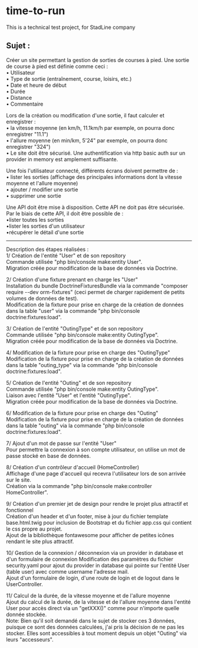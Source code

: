 # time-to-run
This is a technical test project, for StadLine company

Sujet :
-------
Créer un site permettant la gestion de sorties de courses à pied.
Une sortie de course à pied est définie comme ceci :  
  • Utilisateur  
  • Type de sortie (entraînement, course, loisirs, etc.)  
  • Date et heure de début              
  • Durée                                         
  • Distance                                 
  • Commentaire                           
  

Lors de la création ou modification d'une sortie, il faut calculer et enregistrer :  
  • la vitesse moyenne (en km/h, 11.1km/h par exemple, on pourra donc enregistrer "11.1")    
  • l'allure moyenne (en min/km, 5'24" par exemple, on pourra donc enregistrer "324")    
  • Le site doit être sécurisé. Une authentification via http basic auth sur un provider in memory est amplement suffisante.  

Une fois l'utilisateur connecté, différents écrans doivent permettre de :  
  • lister les sorties (affichage des principales informations dont la vitesse moyenne et l'allure moyenne)  
  • ajouter / modifier une sortie  
  • supprimer une sortie  
  
Une API doit être mise à disposition. Cette API ne doit pas être sécurisée. Par le biais de cette API, il doit être possible de :  
  •lister toutes les sorties  
  •lister les sorties d'un utilisateur  
  •récupérer le détail d'une sortie  

------
Description des étapes réalisées :  
1/ Création de l'entité "User" et de son repository  
Commande utilisée "php bin/console make:entity User".  
Migration créée pour modification de la base de données via Doctrine.  

2/ Création d'une fixture prenant en charge les "User"  
Installation du bundle DoctrineFixturesBundle via la commande "composer require --dev orm-fixtures" (ceci permet de charger rapidement de petits volumes de données de test).  
Modification de la fixture pour prise en charge de la création de données dans la table "user" via la commande "php bin/console doctrine:fixtures:load".  

3/ Création de l'entité "OutingType" et de son repository  
Commande utilisée "php bin/console make:entity OutingType".  
Migration créée pour modification de la base de données via Doctrine.  

4/ Modification de la fixture pour prise en charge des "OutingType"  
Modification de la fixture pour prise en charge de la création de données dans la table "outing_type" via la commande "php bin/console doctrine:fixtures:load".  

5/ Création de l'entité "Outing" et de son repository  
Commande utilisée "php bin/console make:entity OutingType".  
Liaison avec l'entité "User" et l'entité "OutingType".  
Migration créée pour modification de la base de données via Doctrine.  

6/ Modification de la fixture pour prise en charge des "Outing"  
Modification de la fixture pour prise en charge de la création de données dans la table "outing" via la commande "php bin/console doctrine:fixtures:load".  

7/ Ajout d'un mot de passe sur l'entité "User"  
Pour permettre la connexion à son compte utilisateur, on utilise un mot de passe stocké en base de données.  

8/ Création d'un contrôleur d'accueil (HomeController)  
Affichage d'une page d'accueil qui recevra l'utilisateur lors de son arrivée sur le site.  
Création via la commande "php bin/console make:controller HomeController".  

9/ Création d'un premier jet de design pour rendre le projet plus attractif et fonctionnel  
Création d'un header et d'un footer, mise à jour du fichier template base.html.twig pour inclusion de Bootstrap et du fichier app.css qui contient le css propre au projet.  
Ajout de la bibliothèque fontawesome pour afficher de petites icônes rendant le site plus attractif.  

10/ Gestion de la connexion / déconnexion via un provider in database et d'un formulaire de connexion
Modification des paramètres du fichier security.yaml pour ajout du provider in database qui pointe sur l'entité User (table user) avec comme username l'adresse mail.  
Ajout d'un formulaire de login, d'une route de login et de logout dans le UserController.  

11/ Calcul de la durée, de la vitesse moyenne et de l'allure moyenne  
Ajout du calcul de la durée, de la vitesse et de l'allure moyenne dans l'entité User pour accès direct via un "getXXX()" comme pour n'importe quelle donnée stockée.  
Note: Bien qu'il soit demandé dans le sujet de stocker ces 3 données, puisque ce sont des données calculées, j'ai pris la décision de ne pas les stocker. Elles sont accessibles à tout moment depuis un objet "Outing" via leurs "accesseurs".  